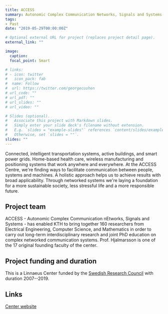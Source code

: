 ```yaml
---
title: ACCESS
summary: Autonomic Complex Communication Networks, Signals and Systems
tags:
- Past
date: "2019-05-29T00:00:00Z"

# Optional external URL for project (replaces project detail page).
external_link: ""

image:
  caption: 
  focal_point: Smart

# links:
# - icon: twitter
#   icon_pack: fab
#  name: Follow
#  url: https://twitter.com/georgecushen
# url_code: ""
# url_pdf: ""
# url_slides: ""
# url_video: ""

# Slides (optional).
#   Associate this project with Markdown slides.
#   Simply enter your slide deck's filename without extension.
#   E.g. `slides = "example-slides"` references `content/slides/example-slides.md`.
#   Otherwise, set `slides = ""`.
slides: ""
---
```


Connected, intelligent transportation systems, active buildings, and smart power grids. Home-based health care, wireless manufacturing and positioning systems that work anywhere and everywhere. At the ACCESS Centre, we're finding ways to facilitate communication between people, systems and machines. A holistic approach helps us to achieve results with broad applicability. Through networked systems we're laying a foundation for a more sustainable society, less stressful life and a more responsible future.

## Project team

ACCESS - Autonomic Complex Communication nEtworks, Signals and Systems - has enabled KTH to bring together 160 researchers from Electrical Engineering, Computer Science, and Mathematics in order to carry out long-term interdisciplinary research and joint PhD education on complex networked communication systems. Prof. Hjalmarsson is one of the 17 original founding faculty of the center. 

## Project funding and duration

This is a Linnaeus Center funded by the [Swedish Research Council](https://www.vr.se/english.html) with duration 2007--2019.

## Links

[Center website](https://www.access.kth.se/en)
